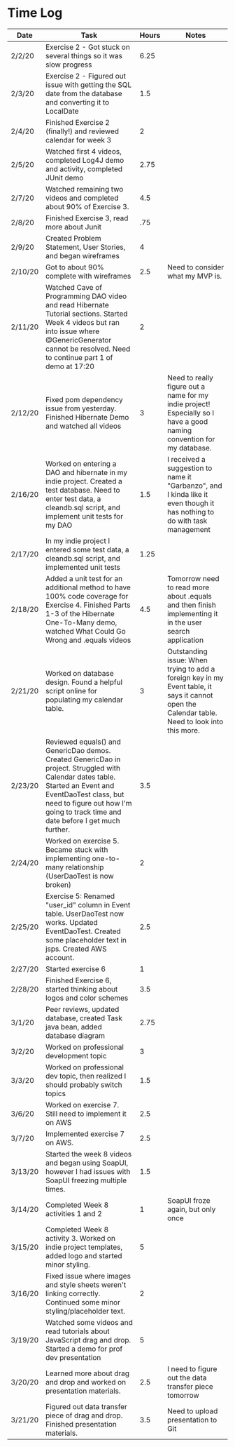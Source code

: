 # Time Log

| Date | Task | Hours | Notes|
|------|------|-------|------|
| 2/2/20| Exercise 2 - Got stuck on several things so it was slow progress| 6.25 | |
| 2/3/20 | Exercise 2 - Figured out issue with getting the SQL date from the database and converting it to LocalDate   | 1.5  |   | 
| 2/4/20 | Finished Exercise 2 (finally!) and reviewed calendar for week 3 | 2 | |
| 2/5/20 | Watched first 4 videos, completed Log4J demo and activity, completed JUnit demo  | 2.75 | |
| 2/7/20 | Watched remaining two videos and completed about 90% of Exercise 3.  | 4.5| |
| 2/8/20 | Finished Exercise 3, read more about Junit  | .75 | |
| 2/9/20 | Created Problem Statement, User Stories, and began wireframes  | 4 | |
| 2/10/20 | Got to about 90% complete with wireframes | 2.5 | Need to consider what my MVP is. |
| 2/11/20 | Watched Cave of Programming DAO video and read Hibernate Tutorial sections. Started Week 4 videos but ran into issue where @GenericGenerator cannot be resolved. Need to continue part 1 of demo at 17:20 | 2 |  |
| 2/12/20 | Fixed pom dependency issue from yesterday. Finished Hibernate Demo and watched all videos | 3 | Need to really figure out a name for my indie project! Especially so I have a good naming convention for my database. |
| 2/16/20 | Worked on entering a DAO and hibernate in my indie project. Created a test database. Need to enter test data, a cleandb.sql script, and implement unit tests for my DAO | 1.5  | I received a suggestion to name it "Garbanzo", and I kinda like it even though it has nothing to do with task management  |
| 2/17/20 | In my indie project I entered some test data, a cleandb.sql script, and implemented unit tests | 1.25 | |
| 2/18/20 | Added a unit test for an additional method to have 100% code coverage for Exercise 4. Finished Parts 1-3 of the Hibernate One-To-Many demo, watched What Could Go Wrong and .equals videos  | 4.5 | Tomorrow need to read more about .equals and then finish implementing it in the user search application |
| 2/21/20| Worked on database design. Found a helpful script online for populating my calendar table.| 3 | Outstanding issue: When trying to add a foreign key in my Event table, it says it cannot open the Calendar table. Need to look into this more.|
| 2/23/20 | Reviewed equals() and GenericDao demos. Created GenericDao in project. Struggled with Calendar dates table. Started an Event and EventDaoTest class, but need to figure out how I'm going to track time and date before I get much further.  | 3.5 | |
| 2/24/20 | Worked on exercise 5. Became stuck with implementing one-to-many relationship (UserDaoTest is now broken)  | 2 | |
| 2/25/20 | Exercise 5: Renamed "user_id" column in Event table. UserDaoTest now works. Updated EventDaoTest. Created some placeholder text in jsps. Created AWS account. | 2.5 | |
| 2/27/20 | Started exercise 6 | 1 | |
| 2/28/20 | Finished Exercise 6, started thinking about logos and color schemes  | 3.5 | |
| 3/1/20 | Peer reviews, updated database, created Task java bean, added database diagram | 2.75 | |
| 3/2/20 | Worked on professional development topic | 3 | |
| 3/3/20 | Worked on professional dev topic, then realized I should probably switch topics | 1.5 | |
| 3/6/20 | Worked on exercise 7. Still need to implement it on AWS | 2.5 | |
| 3/7/20 | Implemented exercise 7 on AWS. | 2.5 | |
| 3/13/20 | Started the week 8 videos and began using SoapUI, however I had issues with SoapUI freezing multiple times. | 1.5 | |
| 3/14/20 | Completed Week 8 activities 1 and 2 | 1 |  SoapUI froze again, but only once |
| 3/15/20 | Completed Week 8 activity 3. Worked on indie project templates, added logo and started minor styling. | 5 | |
| 3/16/20 | Fixed issue where images and style sheets weren't linking correctly. Continued some minor styling/placeholder text. | 2 | |
| 3/19/20 | Watched some videos and read tutorials about JavaScript drag and drop. Started a demo for prof dev presentation | 5 | |
| 3/20/20 | Learned more about drag and drop and worked on presentation materials. | 2.5 | I need to figure out the data transfer piece tomorrow |
| 3/21/20 | Figured out data transfer piece of drag and drop. Finished presentation materials. | 3.5 | Need to upload presentation to Git |





















